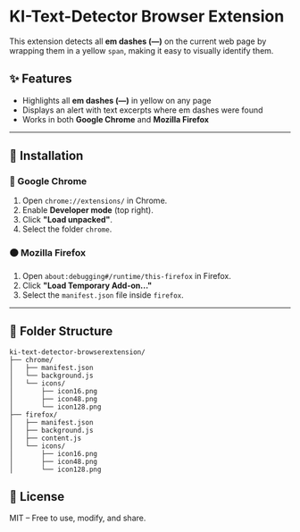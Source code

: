 # KI-Text-Detector Browser Extension

This extension detects all **em dashes (—)** on the current web page by wrapping them in a yellow `span`, making it easy to visually identify them.

## ✨ Features

- Highlights all **em dashes (—)** in yellow on any page
- Displays an alert with text excerpts where em dashes were found
- Works in both **Google Chrome** and **Mozilla Firefox**

---

## 🧩 Installation

### 🔵 Google Chrome

1. Open `chrome://extensions/` in Chrome.
2. Enable **Developer mode** (top right).
3. Click **"Load unpacked"**.
4. Select the folder `chrome`.

### 🟠 Mozilla Firefox

1. Open `about:debugging#/runtime/this-firefox` in Firefox.
2. Click **"Load Temporary Add-on..."**
3. Select the `manifest.json` file inside `firefox`.

---

## 📁 Folder Structure

```
ki-text-detector-browserextension/
├── chrome/
│   ├── manifest.json
│   └── background.js
│   └── icons/
│       ├── icon16.png
│       ├── icon48.png
│       └── icon128.png
├── firefox/
│   ├── manifest.json
│   ├── background.js
│   ├── content.js
│   └── icons/
│       ├── icon16.png
│       ├── icon48.png
│       └── icon128.png
```

## 📝 License

MIT – Free to use, modify, and share.

